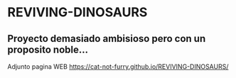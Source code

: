 # REVIVING-DINOSAURS
## Proyecto demasiado ambisioso pero con un proposito noble...
Adjunto pagina WEB https://cat-not-furry.github.io/REVIVING-DINOSAURS/
